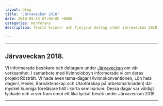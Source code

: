 ```yaml
---
layout: blog
title: 'Järvaveckan 2018'
date: 2018-09-13 07:00:00 +0000
categories: Konferens
description: Tensta kvinno- och tjejjour deltog under Järvaveckan 2018

---
```

***

## Järvaveckan 2018.

Vi informerade besökare och deltagare under [Järvaveckan](http://jarvaveckan.se/) om vår verksamhet. I samarbete med Kvinnolobbyn informerade vi om deras projekt Rösträtt. Vi hade även tema-dagar (Kvinnokonventionen, Lön hela dagen!, Heder, Barnäktenskap och Utanförskap på arbetsmarknaden) där mycket kunniga föreläsare höll i korta seminarium. Dessa dagar var väldigt lyckade och vi ser fram emot ett lika lyckat besök under Järvaveckan 2019.

***